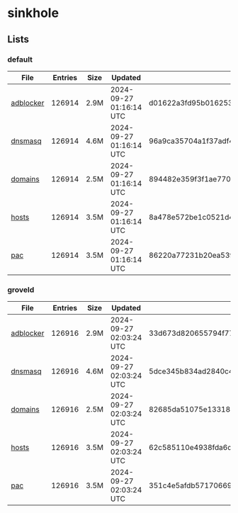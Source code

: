 # sinkhole

## Lists

### default

|File|Entries|Size|Updated|Hash|
|-|-|-|-|-|
|[adblocker](https://raw.githubusercontent.com/groveld/sinkhole/lists/default/adblocker.txt)|126914|2.9M|2024-09-27 01:16:14 UTC|d01622a3fd95b016253cbf7cce3f57a686a65bab4101b37578cbc55a8b4dffd0|
|[dnsmasq](https://raw.githubusercontent.com/groveld/sinkhole/lists/default/dnsmasq.txt)|126914|4.6M|2024-09-27 01:16:14 UTC|96a9ca35704a1f37adf4129d51dc557706df0544255ca1b6fa86e4417f3ddeee|
|[domains](https://raw.githubusercontent.com/groveld/sinkhole/lists/default/domains.txt)|126914|2.5M|2024-09-27 01:16:14 UTC|894482e359f3f1ae7704e265947c343470b7c975a64c33abd1dc184561f4dedb|
|[hosts](https://raw.githubusercontent.com/groveld/sinkhole/lists/default/hosts.txt)|126914|3.5M|2024-09-27 01:16:14 UTC|8a478e572be1c0521d46bde4985427e5b4bd20ff7c6c491bd5d1b00f2f172a4d|
|[pac](https://raw.githubusercontent.com/groveld/sinkhole/lists/default/pac.txt)|126914|3.5M|2024-09-27 01:16:14 UTC|86220a77231b20ea53f254e945f366384688c2e8f8de8c05b20afdebef2d5711|

### groveld

|File|Entries|Size|Updated|Hash|
|-|-|-|-|-|
|[adblocker](https://raw.githubusercontent.com/groveld/sinkhole/lists/groveld/adblocker.txt)|126916|2.9M|2024-09-27 02:03:24 UTC|33d673d820655794f77ab180f90a31b307989666038f5dd94ba771a862cdfe4c|
|[dnsmasq](https://raw.githubusercontent.com/groveld/sinkhole/lists/groveld/dnsmasq.txt)|126916|4.6M|2024-09-27 02:03:24 UTC|5dce345b834ad2840c4e60d1bfd716aab031fe502f20a5b9b752d9681efdd5e8|
|[domains](https://raw.githubusercontent.com/groveld/sinkhole/lists/groveld/domains.txt)|126916|2.5M|2024-09-27 02:03:24 UTC|82685da51075e133182cb29f504732bc0dc706fd0256e24e6c4631718f5d9433|
|[hosts](https://raw.githubusercontent.com/groveld/sinkhole/lists/groveld/hosts.txt)|126916|3.5M|2024-09-27 02:03:24 UTC|62c585110e4938fda6dca63e2f5bd37ce30b1ff99f6e6e9a62d540189f572ba9|
|[pac](https://raw.githubusercontent.com/groveld/sinkhole/lists/groveld/pac.txt)|126916|3.5M|2024-09-27 02:03:24 UTC|351c4e5afdb57170669ff5035e87c831865664371f97a58446b5bd9dad2c46bc|
